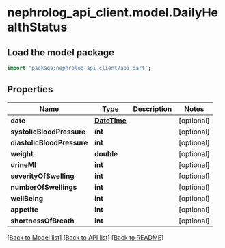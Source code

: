 # nephrolog_api_client.model.DailyHealthStatus

## Load the model package
```dart
import 'package:nephrolog_api_client/api.dart';
```

## Properties
Name | Type | Description | Notes
------------ | ------------- | ------------- | -------------
**date** | [**DateTime**](DateTime.md) |  | [optional] 
**systolicBloodPressure** | **int** |  | [optional] 
**diastolicBloodPressure** | **int** |  | [optional] 
**weight** | **double** |  | [optional] 
**urineMl** | **int** |  | [optional] 
**severityOfSwelling** | **int** |  | [optional] 
**numberOfSwellings** | **int** |  | [optional] 
**wellBeing** | **int** |  | [optional] 
**appetite** | **int** |  | [optional] 
**shortnessOfBreath** | **int** |  | [optional] 

[[Back to Model list]](../README.md#documentation-for-models) [[Back to API list]](../README.md#documentation-for-api-endpoints) [[Back to README]](../README.md)


